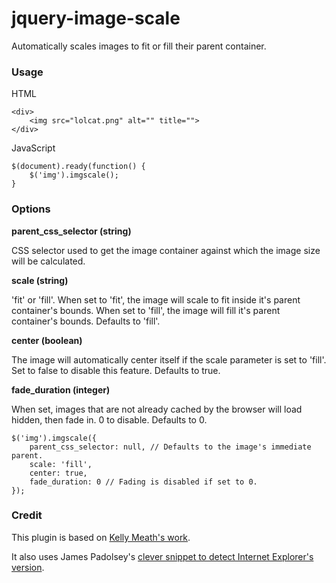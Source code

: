 jquery-image-scale
==================

Automatically scales images to fit or fill their parent container.

### Usage

HTML

    <div>
    	<img src="lolcat.png" alt="" title="">
    </div>

JavaScript

    $(document).ready(function() {
        $('img').imgscale();
    }

### Options

**parent_css_selector (string)**

CSS selector used to get the image container against which the image size will be calculated.

**scale (string)**

'fit' or 'fill'. When set to 'fit', the image will scale to fit inside it's
parent container's bounds. When set to 'fill', the image will fill it's parent
container's bounds. Defaults to 'fill'.

**center (boolean)**

The image will automatically center itself if the scale parameter is set to 'fill'. Set to false to disable this feature. Defaults to true.

**fade_duration (integer)**

When set, images that are not already cached by the browser will load hidden, then fade in. 0 to disable. Defaults to 0.

    $('img').imgscale({
        parent_css_selector: null, // Defaults to the image's immediate parent.
        scale: 'fill',
        center: true,
        fade_duration: 0 // Fading is disabled if set to 0.
    });

### Credit

This plugin is based on [Kelly Meath's work](http://imgscale.kjmeath.com/).

It also uses James Padolsey's
[clever snippet to detect Internet Explorer's version](https://gist.github.com/527683).